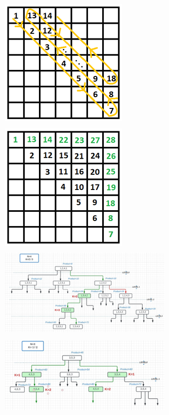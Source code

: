 ![image](./grid1.png)
####
![image](./grid2.png)
####
![image](./parr1.jpg)
###
![image](./parr2.jpg)

